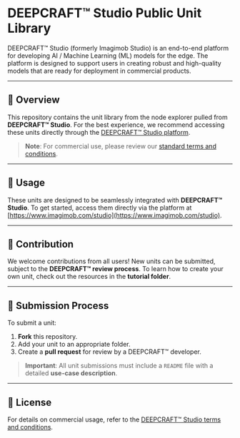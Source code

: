 # DEEPCRAFT™ Studio Public Unit Library

DEEPCRAFT™ Studio (formerly Imagimob Studio) is an end-to-end platform for developing AI / Machine Learning (ML) models for the edge. The platform is designed to support users in creating robust and high-quality models that are ready for deployment in commercial products.

---

## 📖 Overview

This repository contains the unit library from the node explorer pulled from **DEEPCRAFT™ Studio**. For the best experience, we recommend accessing these units directly through the [DEEPCRAFT™ Studio platform](https://www.imagimob.com/studio).

> **Note**: For commercial use, please review our [standard terms and conditions](https://developer.imagimob.com/legal/studio-terms-and-conditions).

---

## 🚀 Usage

These units are designed to be seamlessly integrated with **DEEPCRAFT™ Studio**. To get started, access them directly via the platform at [https://www.imagimob.com/studio](https://www.imagimob.com/studio).

---

## 🤝 Contribution

We welcome contributions from all users! New units can be submitted, subject to the **DEEPCRAFT™ review process**. To learn how to create your own unit, check out the resources in the **tutorial folder**.

---

## 📝 Submission Process

To submit a unit:

1. **Fork** this repository.
2. Add your unit to an appropriate folder.
3. Create a **pull request** for review by a DEEPCRAFT™ developer.

> **Important**: All unit submissions must include a `README` file with a detailed **use-case description**.

---

## 📜 License

For details on commercial usage, refer to the [DEEPCRAFT™ Studio terms and conditions](https://developer.imagimob.com/legal/studio-terms-and-conditions).
